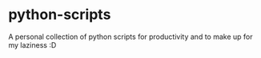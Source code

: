 # python-scripts
A personal collection of python scripts for productivity and to make up for my laziness :D
